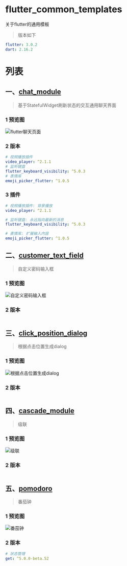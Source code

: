# flutter_common_templates

关于flutter的通用模板

> 版本如下

```yaml
flutter: 3.0.2
dart: 2.16.2
```

# 列表

## 一、[chat_module](https://github.com/jingluoguo/flutter_common_templates/tree/main/lib/chat_module)
> 基于StatefulWidget刷新状态的交互通用聊天界面

### 1 预览图

![flutter聊天页面](preview/flutter聊天页面.gif)

### 2 版本

```yaml
# 视频播放插件
video_player: ^2.1.1
# 监听键盘
flutter_keyboard_visibility: ^5.0.3
# 表情库
emoji_picker_flutter: ^1.0.5
```

### 3 插件

```yaml
# 视频播放插件: 背景播放
video_player: ^2.1.1

# 监听键盘: 永远指向最新的消息
flutter_keyboard_visibility: ^5.0.3

# 表情库: 扩展输入内容
emoji_picker_flutter: ^1.0.5
```

## 二、[customer_text_field](https://github.com/jingluoguo/flutter_common_templates/tree/main/lib/customer_text_field)
> 自定义密码输入框

### 1 预览图

![自定义密码输入框](preview/自定义密码输入框.png)

### 2 版本

```yaml
```

## 三、[click_position_dialog](https://github.com/jingluoguo/flutter_common_templates/tree/main/lib/click_position_dialog)
> 根据点击位置生成dialog

### 1 预览图

![根据点击位置生成dialog](preview/根据点击位置生成dialog.png)

### 2 版本

```yaml
```

## 四、[cascade_module](https://github.com/jingluoguo/flutter_common_templates/tree/main/lib/cascade_module)
> 级联

### 1 预览图

![级联](preview/级联.png)

### 2 版本

```yaml
```

## 五、[pomodoro](https://github.com/jingluoguo/flutter_common_templates/tree/main/lib/pomodoro_module)
> 番茄钟

### 1 预览图

![番茄钟](preview/番茄钟.gif)

### 2 版本

```yaml
# 状态管理
get: ^5.0.0-beta.52
```
